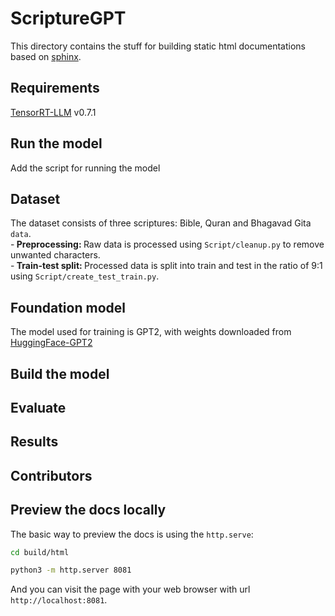 # ScriptureGPT

This directory contains the stuff for building static html documentations based on [sphinx](https://www.sphinx-doc.org/en/master/).

## Requirements

[TensorRT-LLM](https://github.com/NVIDIA/TensorRT-LLM) v0.7.1

## Run the model

Add the script for running the model



## Dataset

The dataset consists of three scriptures: Bible, Quran and Bhagavad Gita `data`.</br>
-<b> Preprocessing: </b>Raw data is processed using `Script/cleanup.py` to remove unwanted characters.</br>
-<b> Train-test split: </b>Processed data is split into train and test in the ratio of 9:1 using `Script/create_test_train.py`.</br>


## Foundation model

The model used for training is GPT2, with weights downloaded from [HuggingFace-GPT2](https://huggingface.co/openai-community/gpt2)


## Build the model

## Evaluate

## Results

## Contributors


## Preview the docs locally

The basic way to preview the docs is using the `http.serve`:

```sh
cd build/html

python3 -m http.server 8081
```

And you can visit the page with your web browser with url `http://localhost:8081`.
